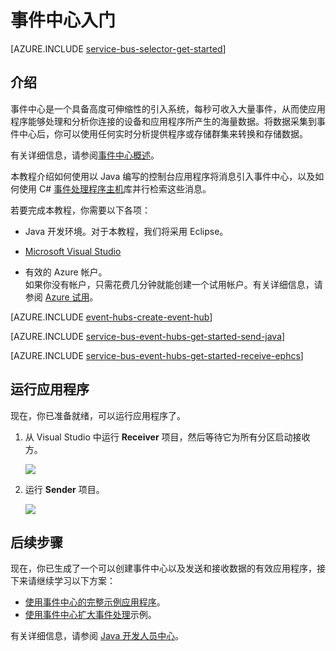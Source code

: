 <properties
	pageTitle="通过 Java 使用事件中心入门 | Azure"
	description="遵循本教程开始使用 Azure 事件中心，以通过 Java 发送事件，并使用 EventProcessorHost 通过 C# 接收事件。"
	services="event-hubs"
	documentationCenter=""
	authors="jtaubensee"
	manager="timlt"
	editor=""/>  


<tags
	ms.service="event-hubs"
	ms.workload="core"
	ms.tgt_pltfrm="na"
	ms.devlang="na"
	ms.topic="article"
	ms.date="09/27/2016"
	wacn.date="11/08/2016"/>  


# 事件中心入门

[AZURE.INCLUDE [service-bus-selector-get-started](../../includes/service-bus-selector-get-started.md)]

## 介绍

事件中心是一个具备高度可伸缩性的引入系统，每秒可收入大量事件，从而使应用程序能够处理和分析你连接的设备和应用程序所产生的海量数据。将数据采集到事件中心后，你可以使用任何实时分析提供程序或存储群集来转换和存储数据。

有关详细信息，请参阅[事件中心概述][]。

本教程介绍如何使用以 Java 编写的控制台应用程序将消息引入事件中心，以及如何使用 C# [事件处理程序主机][]库并行检索这些消息。

若要完成本教程，你需要以下各项：

+ Java 开发环境。对于本教程，我们将采用 Eclipse。

+ [Microsoft Visual Studio](https://www.visualstudio.com)

+ 有效的 Azure 帐户。<br/>如果你没有帐户，只需花费几分钟就能创建一个试用帐户。有关详细信息，请参阅 <a href="/pricing/1rmb-trial/" target="_blank">Azure 试用</a>。

[AZURE.INCLUDE [event-hubs-create-event-hub](../../includes/event-hubs-create-event-hub.md)]

[AZURE.INCLUDE [service-bus-event-hubs-get-started-send-java](../../includes/service-bus-event-hubs-get-started-send-java.md)]

[AZURE.INCLUDE [service-bus-event-hubs-get-started-receive-ephcs](../../includes/service-bus-event-hubs-get-started-receive-ephcs.md)]

## 运行应用程序

现在，你已准备就绪，可以运行应用程序了。

1.	从 Visual Studio 中运行 **Receiver** 项目，然后等待它为所有分区启动接收方。

	![][21]

2.	运行 **Sender** 项目。

	![][22]

## 后续步骤

现在，你已生成了一个可以创建事件中心以及发送和接收数据的有效应用程序，接下来请继续学习以下方案：

- [使用事件中心的完整示例应用程序][]。
- [使用事件中心扩大事件处理][]示例。

有关详细信息，请参阅 [Java 开发人员中心](/develop/java/)。

<!-- Images. -->

[21]: ./media/event-hubs-java-ephcs-getstarted/run-csharp-ephcs1.png
[22]: ./media/event-hubs-java-ephcs-getstarted/java-send.png

<!-- Links -->

[Azure 经典管理门户]: https://manage.windowsazure.cn/
[事件处理程序主机]: https://www.nuget.org/packages/Microsoft.Azure.ServiceBus.EventProcessorHost
[事件中心概述]: /documentation/articles/event-hubs-overview/
[使用事件中心的完整示例应用程序]: https://code.msdn.microsoft.com/Service-Bus-Event-Hub-286fd097
[使用事件中心扩大事件处理]: https://code.msdn.microsoft.com/Service-Bus-Event-Hub-45f43fc3
 

<!---HONumber=Mooncake_1031_2016-->